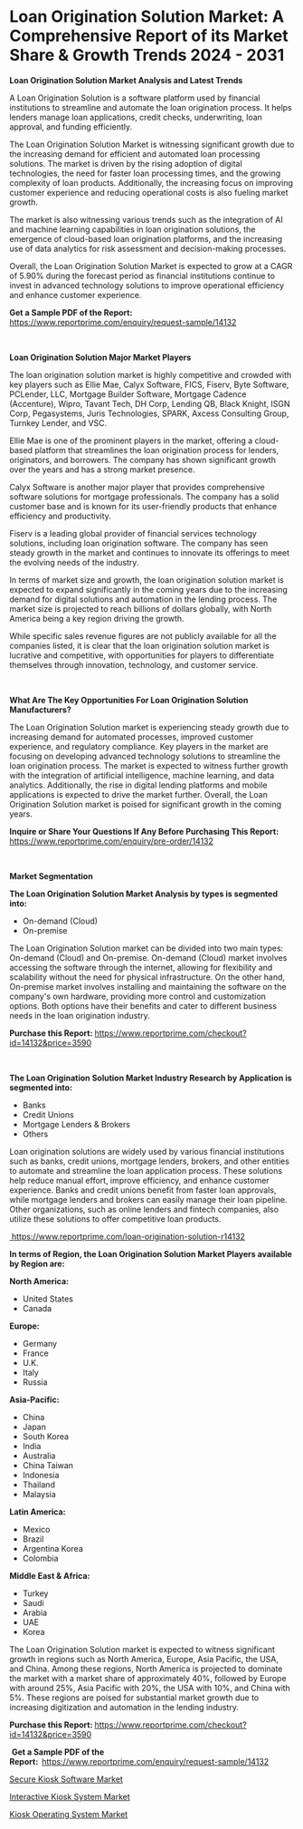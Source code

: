 <p><h1>Loan Origination Solution Market: A Comprehensive Report of its Market Share & Growth Trends 2024 - 2031</h1></p><p><strong>Loan Origination Solution Market Analysis and Latest Trends</strong></p>
<p><p>A Loan Origination Solution is a software platform used by financial institutions to streamline and automate the loan origination process. It helps lenders manage loan applications, credit checks, underwriting, loan approval, and funding efficiently.</p><p>The Loan Origination Solution Market is witnessing significant growth due to the increasing demand for efficient and automated loan processing solutions. The market is driven by the rising adoption of digital technologies, the need for faster loan processing times, and the growing complexity of loan products. Additionally, the increasing focus on improving customer experience and reducing operational costs is also fueling market growth.</p><p>The market is also witnessing various trends such as the integration of AI and machine learning capabilities in loan origination solutions, the emergence of cloud-based loan origination platforms, and the increasing use of data analytics for risk assessment and decision-making processes.</p><p>Overall, the Loan Origination Solution Market is expected to grow at a CAGR of 5.90% during the forecast period as financial institutions continue to invest in advanced technology solutions to improve operational efficiency and enhance customer experience.</p></p>
<p><strong>Get a Sample PDF of the Report:&nbsp;</strong> <a href="https://www.reportprime.com/enquiry/request-sample/14132">https://www.reportprime.com/enquiry/request-sample/14132</a></p>
<p>&nbsp;</p>
<p><strong>Loan Origination Solution Major Market Players</strong></p>
<p><p>The loan origination solution market is highly competitive and crowded with key players such as Ellie Mae, Calyx Software, FICS, Fiserv, Byte Software, PCLender, LLC, Mortgage Builder Software, Mortgage Cadence (Accenture), Wipro, Tavant Tech, DH Corp, Lending QB, Black Knight, ISGN Corp, Pegasystems, Juris Technologies, SPARK, Axcess Consulting Group, Turnkey Lender, and VSC.</p><p>Ellie Mae is one of the prominent players in the market, offering a cloud-based platform that streamlines the loan origination process for lenders, originators, and borrowers. The company has shown significant growth over the years and has a strong market presence.</p><p>Calyx Software is another major player that provides comprehensive software solutions for mortgage professionals. The company has a solid customer base and is known for its user-friendly products that enhance efficiency and productivity.</p><p>Fiserv is a leading global provider of financial services technology solutions, including loan origination software. The company has seen steady growth in the market and continues to innovate its offerings to meet the evolving needs of the industry.</p><p>In terms of market size and growth, the loan origination solution market is expected to expand significantly in the coming years due to the increasing demand for digital solutions and automation in the lending process. The market size is projected to reach billions of dollars globally, with North America being a key region driving the growth.</p><p>While specific sales revenue figures are not publicly available for all the companies listed, it is clear that the loan origination solution market is lucrative and competitive, with opportunities for players to differentiate themselves through innovation, technology, and customer service.</p></p>
<p>&nbsp;</p>
<p><strong>What Are The Key Opportunities For Loan Origination Solution Manufacturers?</strong></p>
<p><p>The Loan Origination Solution market is experiencing steady growth due to increasing demand for automated processes, improved customer experience, and regulatory compliance. Key players in the market are focusing on developing advanced technology solutions to streamline the loan origination process. The market is expected to witness further growth with the integration of artificial intelligence, machine learning, and data analytics. Additionally, the rise in digital lending platforms and mobile applications is expected to drive the market further. Overall, the Loan Origination Solution market is poised for significant growth in the coming years.</p></p>
<p><strong>Inquire or Share Your Questions If Any Before Purchasing This Report:</strong> <a href="https://www.reportprime.com/enquiry/pre-order/14132">https://www.reportprime.com/enquiry/pre-order/14132</a></p>
<p>&nbsp;</p>
<p><strong>Market Segmentation</strong></p>
<p><strong>The Loan Origination Solution Market Analysis by types is segmented into:</strong></p>
<p><ul><li>On-demand (Cloud)</li><li>On-premise</li></ul></p>
<p><p>The Loan Origination Solution market can be divided into two main types: On-demand (Cloud) and On-premise. On-demand (Cloud) market involves accessing the software through the internet, allowing for flexibility and scalability without the need for physical infrastructure. On the other hand, On-premise market involves installing and maintaining the software on the company's own hardware, providing more control and customization options. Both options have their benefits and cater to different business needs in the loan origination industry.</p></p>
<p><strong>Purchase this Report:&nbsp;</strong><a href="https://www.reportprime.com/checkout?id=14132&price=3590">https://www.reportprime.com/checkout?id=14132&price=3590</a></p>
<p>&nbsp;</p>
<p><strong>The Loan Origination Solution Market Industry Research by Application is segmented into:</strong></p>
<p><ul><li>Banks</li><li>Credit Unions</li><li>Mortgage Lenders & Brokers</li><li>Others</li></ul></p>
<p><p>Loan origination solutions are widely used by various financial institutions such as banks, credit unions, mortgage lenders, brokers, and other entities to automate and streamline the loan application process. These solutions help reduce manual effort, improve efficiency, and enhance customer experience. Banks and credit unions benefit from faster loan approvals, while mortgage lenders and brokers can easily manage their loan pipeline. Other organizations, such as online lenders and fintech companies, also utilize these solutions to offer competitive loan products.</p></p>
<p><a href="https://www.reportprime.com/loan-origination-solution-r14132">&nbsp;https://www.reportprime.com/loan-origination-solution-r14132</a></p>
<p><strong>In terms of Region, the Loan Origination Solution Market Players available by Region are:</strong></p>
<p>
    <p> <strong> North America: </strong>
        <ul>
            <li>United States</li>
            <li>Canada</li>
        </ul>
        </p> 
    <p> <strong> Europe: </strong>
        <ul>
            <li>Germany</li>
            <li>France</li>
            <li>U.K.</li>
            <li>Italy</li>
            <li>Russia</li>
        </ul>
        </p> 
    <p> <strong> Asia-Pacific: </strong>
        <ul>
            <li>China</li>
            <li>Japan</li>
            <li>South Korea</li>
            <li>India</li>
            <li>Australia</li>
            <li>China Taiwan</li>
            <li>Indonesia</li>
            <li>Thailand</li>
            <li>Malaysia</li>
        </ul>
        </p> 
    <p> <strong> Latin America: </strong>
        <ul>
            <li>Mexico</li>
            <li>Brazil</li>
            <li>Argentina Korea</li>
            <li>Colombia</li>
        </ul>
        </p> 
    <p> <strong> Middle East & Africa: </strong>
        <ul>
            <li>Turkey</li>
            <li>Saudi</li>
            <li>Arabia</li>
            <li>UAE</li>
            <li>Korea</li>
        </ul>
    </p>
    </p>
<p><p>The Loan Origination Solution market is expected to witness significant growth in regions such as North America, Europe, Asia Pacific, the USA, and China. Among these regions, North America is projected to dominate the market with a market share of approximately 40%, followed by Europe with around 25%, Asia Pacific with 20%, the USA with 10%, and China with 5%. These regions are poised for substantial market growth due to increasing digitization and automation in the lending industry.</p></p>
<p><strong>Purchase this Report: </strong><a href="https://www.reportprime.com/checkout?id=14132&price=3590">https://www.reportprime.com/checkout?id=14132&price=3590</a></p>
<p>&nbsp;<strong>Get a Sample PDF of the Report:&nbsp;&nbsp;</strong><a href="https://www.reportprime.com/enquiry/request-sample/14132">https://www.reportprime.com/enquiry/request-sample/14132</a></p>
<p><strong></strong></p>
<p><p><a href="https://github.com/kumertitash/Market-Research-Report-List-1/blob/main/secure-kiosk-software-market.md">Secure Kiosk Software Market</a></p><p><a href="https://github.com/RichRobinson5/Market-Research-Report-List-6/blob/main/interactive-kiosk-system-market.md">Interactive Kiosk System Market</a></p><p><a href="https://github.com/dancokkoe288/Market-Research-Report-List-1/blob/main/kiosk-operating-system-market.md">Kiosk Operating System Market</a></p></p>